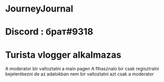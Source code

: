 # JourneyJournal
# Discord : брат#9318
# Turista vlogger alkalmazas
A moderator bir valtoztatni a main pagen 
A flhasznalo bir csak regisztralni bejelentkezni de az adatokban nem bir valtoztatni azt csak a moderator 
